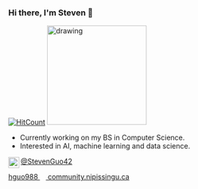 ### Hi there, I'm Steven 👋
[![HitCount](http://hits.dwyl.com/StevenGuo42/{project}.svg)](http://hits.dwyl.com/StevenGuo42/{project})
<img src="https://www.codewars.com/users/StevenGuo42/badges/large" alt="drawing" width="200"/>

- Currently working on my BS in Computer Science.
- Interested in AI, machine learning and data science.

[<img align="left" width="22px" src="https://cdn.jsdelivr.net/npm/simple-icons@v3/icons/twitter.svg" /> ][twitter]
[@StevenGuo42][twitter]

[hguo988 <img width="12px" src="https://cdn.jsdelivr.net/npm/simple-icons@3.4.0/icons/mail-dot-ru.svg" /> community.nipissingu.ca][email]



[twitter]: https://twitter.com/StevenGuo42
[email]: mailto:hguo988@community.nipissingu.ca